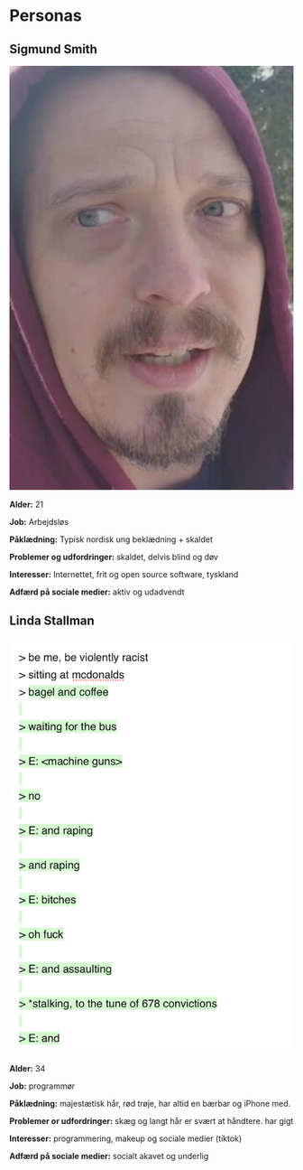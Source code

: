 # Personas

## Sigmund Smith
![Sigmund Smith](/assets/sigmund.png)

**Alder:** 21

**Job:** Arbejdsløs

**Påklædning:** Typisk nordisk ung beklædning + skaldet

**Problemer og udfordringer:** skaldet, delvis blind og døv

**Interesser:** Internettet, frit og open source software, tyskland

**Adfærd på sociale medier:** aktiv og udadvendt

## Linda Stallman
![Linda Stallman](/assets/linda.png)

**Alder:** 34

**Job:** programmør

**Påklædning:** majestætisk hår, rød trøje, har altid en bærbar og iPhone med.

**Problemer or udfordringer:** skæg og langt hår er svært at håndtere. har gigt

**Interesser:** programmering, makeup og sociale medier (tiktok)

**Adfærd på sociale medier:** socialt akavet og underlig
